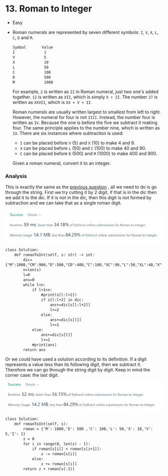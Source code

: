 # 13. Roman to Integer

* Easy
*   Roman numerals are represented by seven different symbols: `I`, `V`, `X`, `L`, `C`, `D` and `M`.

    ```
    Symbol       Value
    I             1
    V             5
    X             10
    L             50
    C             100
    D             500
    M             1000
    ```

    For example, `2` is written as `II` in Roman numeral, just two one's added together. `12` is written as `XII`, which is simply `X + II`. The number `27` is written as `XXVII`, which is `XX + V + II`.

    Roman numerals are usually written largest to smallest from left to right. However, the numeral for four is not `IIII`. Instead, the number four is written as `IV`. Because the one is before the five we subtract it making four. The same principle applies to the number nine, which is written as `IX`. There are six instances where subtraction is used:

    * `I` can be placed before `V` (5) and `X` (10) to make 4 and 9.&#x20;
    * `X` can be placed before `L` (50) and `C` (100) to make 40 and 90.&#x20;
    * `C` can be placed before `D` (500) and `M` (1000) to make 400 and 900.

    Given a roman numeral, convert it to an integer.

### Analysis

This is exactly the same as the [previous question](12.-integer-to-roman.md) , all we need to do is go through the string. First we try cutting it by 2 digit, if that is in the dic then we add it to the dic. If it is not in the dic, then this digit is not formed by subtraction and we can take that as a single roman digit.&#x20;

![](<../../.gitbook/assets/image (8) (1) (1) (1) (1) (1).png>)

```
class Solution:
    def romanToInt(self, s: str) -> int:
        dic={"M":1000,"CM":900,"D":500,"CD":400,"C":100,"XC":90,"L":50,"XL":40,"X":10,"IX":9,"V":5,"IV":4,"I":1}
        n=len(s)
        l=0
        ans=0
        while l<n:
            if l+1<n:
                #print(s[l:l+2])
                if s[l:l+2] in dic:
                    ans+=dic[s[l:l+2]]
                    l+=2
                else:
                    ans+=dic[s[l]]
                    l+=1
            else:
                ans+=dic[s[l]]
                l+=1
            #print(ans)
        return ans
```

Or we could have used a solution according to its definition. If a digit represents a value less than its following digit, then we subtract it. Therefore we can go through the string digit by digit. Keep in mind the corner case: the last digit.&#x20;

![](<../../.gitbook/assets/image (2) (1) (1) (1).png>)

```
class Solution:
    def romanToInt(self, s):
        roman = {'M': 1000,'D': 500 ,'C': 100,'L': 50,'X': 10,'V': 5,'I': 1}
        z = 0
        for i in range(0, len(s) - 1):
            if roman[s[i]] < roman[s[i+1]]:
                z -= roman[s[i]]
            else:
                z += roman[s[i]]
        return z + roman[s[-1]]
```
